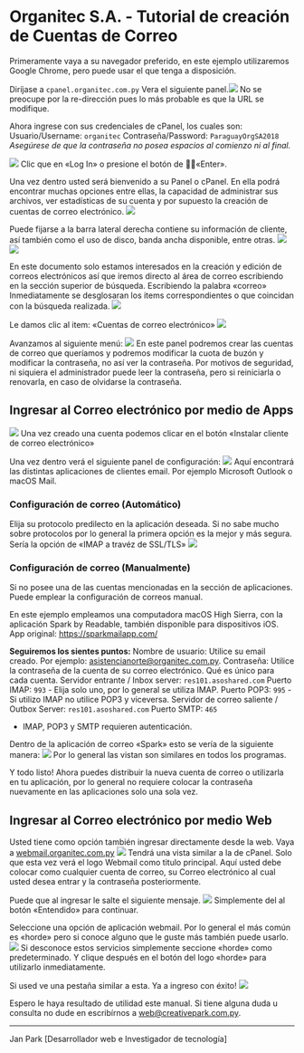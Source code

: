 # Organitec S.A. - Tutorial de creación de Cuentas de Correo

Primeramente vaya a su navegador preferido, en este ejemplo utilizaremos Google Chrome, pero puede usar el que tenga a disposición.

Diríjase a `cpanel.organitec.com.py`
Vera el siguiente panel.![](img/organitec-screenshoots-cpanel-email-creation-1.jpg)
No se preocupe por la re-dirección pues lo más probable es que la URL se modifique.

Ahora ingrese con sus credenciales de cPanel, los cuales son:
Usuario/Username: `organitec`
Contraseña/Password: `ParaguayOrgSA2018`
_Asegúrese de que la contraseña no posea espacios al comienzo ni al final._

![](img/organitec-screenshoots-cpanel-email-creation-2.jpg)
Clic que en «Log In» o presione el botón de «Enter».

Una vez dentro usted será bienvenido a su Panel o cPanel.
En ella podrá encontrar muchas opciones entre ellas, la capacidad de administrar sus archivos, ver estadísticas de su cuenta y por supuesto la creación de cuentas de correo electrónico.
![](img/organitec-screenshoots-cpanel-email-creation-3-1.jpg)

Puede fijarse a la barra lateral derecha contiene su información de cliente, así también como el uso de disco, banda ancha disponible, entre otras.
![](img/organitec-screenshoots-cpanel-email-creation-3-2.jpg)
![](img/welsa-consumo-de-espacio.jpg)

En este documento solo estamos interesados en la creación y edición de correos electrónicos así que iremos directo al área de correo escribiendo en la sección superior de búsqueda. Escribiendo la palabra «correo»
Inmediatamente se desglosaran los items correspondientes o que coincidan con la búsqueda realizada.
![](img/organitec-screenshoots-cpanel-email-creation-4-1.jpg)

Le damos clic al item: «Cuentas de correo electrónico»
![](img/organitec-screenshoots-cpanel-email-creation-4-2.jpg)

Avanzamos al siguiente menú:
![](img/organitec-screenshoots-cpanel-email-creation-5-1.jpg)
En este panel podremos crear las cuentas de correo que queríamos y podremos modificar la cuota de buzón y modificar la contraseña, no así ver la contraseña. Por motivos de seguridad, ni siquiera el administrador puede leer la contraseña, pero si reiniciarla o renovarla, en caso de olvidarse la contraseña.

## Ingresar al Correo electrónico por medio de Apps
![](img/organitec-screenshoots-cpanel-email-creation-6-1.jpg)
Una vez creado una cuenta podemos clicar en el botón «Instalar cliente de correo electrónico»

Una vez dentro verá el siguiente panel de configuración:
![](img/organitec-screenshoots-cpanel-email-creation-7-1.jpg)
Aquí encontrará las distintas aplicaciones de clientes email. Por ejemplo Microsoft Outlook o macOS Mail. 

### Configuración de correo (Automático)
Elija su protocolo predilecto en la aplicación deseada. Si no sabe mucho sobre protocolos por lo general la primera opción es la mejor y más segura. Sería la opción de «IMAP a travéz de SSL/TLS»
![](img/organitec-screenshoots-cpanel-email-creation-7-2.jpg)

### Configuración de correo (Manualmente) 
Si no posee una de las cuentas mencionadas en la sección de aplicaciones. Puede emplear la configuración de correos manual.

En este ejemplo empleamos una computadora macOS High Sierra, con la aplicación Spark by Readable, también disponible para dispositivos iOS. App original: https://sparkmailapp.com/

**Seguiremos los sientes puntos:**
Nombre de usuario: Utilice su email creado. Por ejemplo: asistencianorte@organitec.com.py.
Contraseña: Utilice la contraseña de la cuenta de su correo electrónico. Qué es único para cada cuenta.
Servidor entrante / Inbox server: `res101.asoshared.com`
Puerto IMAP: `993` - Elija solo uno, por lo general se utiliza IMAP.
Puerto POP3: `995` - Si utilizo IMAP no utilice POP3 y viceversa.
Servidor de correo saliente / Outbox Server: `res101.asoshared.com`
Puerto SMTP: `465`
- IMAP, POP3 y SMTP requieren autenticación.

Dentro de la aplicación de correo «Spark» esto se vería de la siguiente manera:
![](img/organitec-screenshoots-cpanel-email-creation8.jpg)
Por lo general las vistan son similares en todos los programas.


Y todo listo! Ahora puedes distribuir la nueva cuenta de correo o utilizarla en tu aplicación, por lo general no requiere colocar la contraseña nuevamente en las aplicaciones solo una sola vez.

## Ingresar al Correo electrónico por medio Web
Usted tiene como opción también ingresar directamente desde la web.
Vaya a [webmail.organitec.com.py](webmail.organitec.com.py)
![](img/organitec-screenshoots-cpanel-email-creation-8.jpg)
Tendrá una vista similar a la de cPanel. Solo que esta vez verá el logo Webmail como titulo principal. Aquí usted debe colocar como cualquier cuenta de correo, su Correo electrónico al cual usted desea entrar y la contraseña posteriormente.

Puede que al ingresar le salte el siguiente mensaje.
![](img/organitec-screenshoots-cpanel-email-creation-9.jpg)
Simplemente del al botón «Entendido» para continuar.

Seleccione una opción de aplicación webmail. Por lo general el más común es «horde» pero si conoce alguno que le guste más también puede usarlo.
![](img/organitec-screenshoots-cpanel-email-creation-10.jpg)
Si desconoce estos servicios simplemente seccione «horde»  como predeterminado. Y clique después en el botón del logo «horde» para utilizarlo inmediatamente.

Si used ve una pestaña similar a esta. Ya a ingreso con éxito!
![](img/organitec-screenshoots-cpanel-email-creation-11.jpg)

Espero le haya resultado de utilidad este manual.
Si tiene alguna duda u consulta no dude en escribírnos a web@creativepark.com.py.

---
Jan Park
[Desarrollador web e Investigador de tecnología]